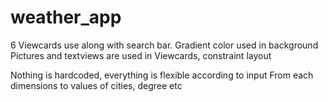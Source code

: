 # weather_app

6 Viewcards use along with search bar.
Gradient color used in background
Pictures and textviews are used in Viewcards, constraint layout

Nothing is hardcoded, everything is flexible according to input
From each dimensions to values of cities, degree etc

